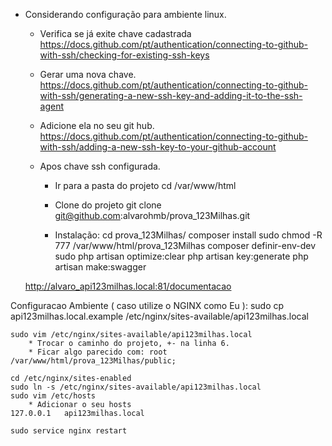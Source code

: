 * Considerando configuração para ambiente linux.

    * Verifica se já exite chave cadastrada
        https://docs.github.com/pt/authentication/connecting-to-github-with-ssh/checking-for-existing-ssh-keys

    * Gerar uma nova chave.
        https://docs.github.com/pt/authentication/connecting-to-github-with-ssh/generating-a-new-ssh-key-and-adding-it-to-the-ssh-agent

    * Adicione ela no seu git hub.
        https://docs.github.com/pt/authentication/connecting-to-github-with-ssh/adding-a-new-ssh-key-to-your-github-account


    * Apos chave ssh configurada.
        * Ir para a pasta do projeto
            cd /var/www/html

        * Clone do projeto
            git clone git@github.com:alvarohmb/prova_123Milhas.git

        * Instalação:
            cd prova_123Milhas/
            composer install
            sudo chmod -R 777 /var/www/html/prova_123Milhas
            composer definir-env-dev
            sudo php artisan optimize:clear
            php artisan key:generate
            php artisan make:swagger

    http://alvaro_api123milhas.local:81/documentacao

Configuracao Ambiente ( caso utilize o NGINX como Eu ):
    sudo cp api123milhas.local.example /etc/nginx/sites-available/api123milhas.local

    sudo vim /etc/nginx/sites-available/api123milhas.local
        * Trocar o caminho do projeto, +- na linha 6.
        * Ficar algo parecido com: root /var/www/html/prova_123Milhas/public;

    cd /etc/nginx/sites-enabled
    sudo ln -s /etc/nginx/sites-available/api123milhas.local
    sudo vim /etc/hosts
        * Adicionar o seu hosts
    127.0.0.1   api123milhas.local

    sudo service nginx restart